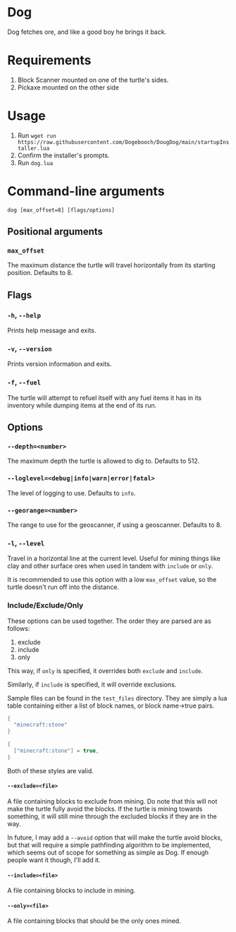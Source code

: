 # Dog
Dog fetches ore, and like a good boy he brings it back.

# Requirements
1. Block Scanner mounted on one of the turtle's sides.
2. Pickaxe mounted on the other side

# Usage
1. Run `wget run https://raw.githubusercontent.com/Dogebooch/DougDog/main/startupInstaller.lua`
2. Confirm the installer's prompts.
3. Run `dog.lua`

# Command-line arguments
```
dog [max_offset=8] [flags/options]
```
## Positional arguments

### `max_offset`
The maximum distance the turtle will travel horizontally from its starting position. Defaults to 8.

## Flags

### `-h`, `--help`
Prints help message and exits.

### `-v`, `--version`
Prints version information and exits.

### `-f`, `--fuel`
The turtle will attempt to refuel itself with any fuel items it has in its 
inventory while dumping items at the end of its run.

## Options

### `--depth=<number>`
The maximum depth the turtle is allowed to dig to. Defaults to 512.

### `--loglevel=<debug|info|warn|error|fatal>`
The level of logging to use. Defaults to `info`.

### `--georange=<number>`
The range to use for the geoscanner, if using a geoscanner. Defaults to 8.

### `-l`, `--level`
Travel in a horizontal line at the current level. Useful for mining things like
clay and other surface ores when used in tandem with `include` or `only`.

It is recommended to use this option with a low `max_offset` value, so the 
turtle doesn't run off into the distance.

### Include/Exclude/Only
These options can be used together. The order they are parsed are as follows:

1. exclude
2. include
3. only

This way, if `only` is specified, it overrides both `exclude` and `include`.

Similarly, if `include` is specified, it will override exclusions.

Sample files can be found in the `test_files` directory. They are simply a lua
table containing either a list of block names, or block name->true pairs.

```lua
{
  "minecraft:stone"
}
```
```lua
{
  ["minecraft:stone"] = true,
}
```
Both of these styles are valid.

#### `--exclude=<file>`
A file containing blocks to exclude from mining. Do note that this will not make
the turtle fully avoid the blocks. If the turtle is mining towards something,
it will still mine through the excluded blocks if they are in the way.

In future, I may add a `--avoid` option that will make the turtle avoid blocks,
but that will require a simple pathfinding algorithm to be implemented, which
seems out of scope for something as simple as Dog. If enough people want it
though, I'll add it.

#### `--include=<file>`
A file containing blocks to include in mining.

#### `--only=<file>`
A file containing blocks that should be the only ones mined.